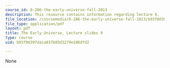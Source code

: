 ```yaml
---
course_id: 8-286-the-early-universe-fall-2013
description: This resource contains information regarding lecture 9.
file_location: /coursemedia/8-286-the-early-universe-fall-2013/b93f0d397daca837605d3279e106dfd2_MIT8_286F13_lec09.pdf
file_type: application/pdf
layout: pdf
title: The Early Universe, Lecture slides 9
type: course
uid: b93f0d397daca837605d3279e106dfd2

---
```

None
